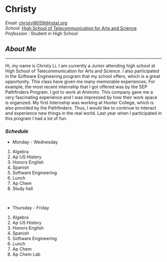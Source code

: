 # Christy 
_Email_: christyl8059@hstat.org   
_School_: [High School of Telecommunication for Arts and Science](http://www.hstat.org/)  
_Profession_ : Student in High School  

## **_About Me_**

---

Hi, my name is Christy Li. I am currently a Junior attending high school at High School of Telecommunication for Arts and Science. I also participated in the Software Engineering program that my school offers, which is a great opportunity. This class have given me many memorable experiences. For example, the most recent internship that I got offered was by the SEP Pathfinders Program. I got to work at Animoto. This company gave me a very fascinating experience and I was impressed by how their work space is organized. My first Internship was working at Hunter College, which is also provided by the Pathfinders. Thus, I would like to continue to interact and experience new things in the real world. Last year when I participated in this program I had a lot of fun. <br>


### **_Schedule_**  

* Monday - Wednesday  

1. Algebra  
2. Ap US History   
3. Honors English  
4. Spanish   
5. Software Engineering  
6. Lunch  
7. Ap Chem  
8. Study hall   

<br> 

* Thursday - Friday 

1. Algebra  
2. Ap US History  
3. Honors English   
4. Spanish  
5. Software Engineering  
6. Lunch  
7. Ap Chem  
8. Ap Chem Lab  
